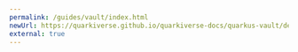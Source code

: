 ```yaml
---
permalink: /guides/vault/index.html
newUrl: https://quarkiverse.github.io/quarkiverse-docs/quarkus-vault/dev/index.html
external: true
---
```

